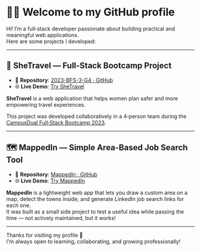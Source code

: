 # 👩‍💻 Welcome to my GitHub profile

Hi! I’m a full‑stack developer passionate about building practical and meaningful web applications.  
Here are some projects I developed:

---

## 🚀 SheTravel — Full‑Stack Bootcamp Project

- 📂 **Repository**: [2023-BFS-3-G4 · GitHub](https://github.com/BraisAM/2023-BFS-3-G4)  
- 🌐 **Live Demo**: [Try SheTravel](https://github.com/CampusDual/demos/tree/main/public/2023-BFS-3-G4_sheTravel)

**SheTravel** is a web application that helps women plan safer and more empowering travel experiences.

This project was developed collaboratively in a 4‑person team during the [CampusDual Full‑Stack Bootcamp 2023](https://www.campusdual.com/).

---

## 🗺️ MappedIn — Simple Area-Based Job Search Tool

- 📂 **Repository**: [MappedIn · GitHub](https://github.com/BraisAM/MappedIn)  
- 🌐 **Live Demo**: [Try MappedIn](https://braisam.github.io/MappedIn)

**MappedIn** is a lightweight web app that lets you draw a custom area on a map, detect the towns inside, and generate LinkedIn job search links for each one.  
It was built as a small side project to test a useful idea while passing the time — not actively maintained, but it works!

---

Thanks for visiting my profile 🙌  
I'm always open to learning, collaborating, and growing professionally!

